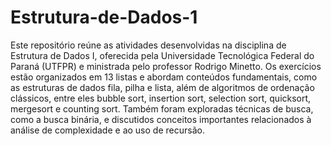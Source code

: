 # Estrutura-de-Dados-1
Este repositório reúne as atividades desenvolvidas na disciplina de Estrutura de Dados I, oferecida pela Universidade Tecnológica Federal do Paraná (UTFPR) e ministrada pelo professor Rodrigo Minetto. Os exercícios estão organizados em 13 listas e abordam conteúdos fundamentais, como as estruturas de dados fila, pilha e lista, além de algoritmos de ordenação clássicos, entre eles bubble sort, insertion sort, selection sort, quicksort, mergesort e counting sort. Também foram exploradas técnicas de busca, como a busca binária, e discutidos conceitos importantes relacionados à análise de complexidade e ao uso de recursão.
